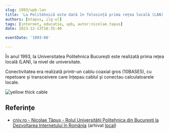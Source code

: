 ```yaml
---
slug: 1993/upb-lan
title: 'La Politehnică este dată în folosință prima rețea locală (LAN)'
authors: [ntapus, ilg-ul]
tags: [internet, educatie, upb, autor:nicolae.tapus]
date: 2023-12-13T16:35:40

eventDate: '1993-06'

---
```


În anul 1993, la Universitatea Politehnica București este realizată prima
rețea locală (LAN), la nivel de universitate.

<!-- truncate -->

Conectivitatea era realizată printr-un cablu coaxial gros (10BASE5), cu repetoare și
transceivere care înțepau cablul și conectau calculatoarele locale.

![yellow thick cable](https://github.com/cronica-it/arhiva/releases/download/1993-upb-lan/st500-01-tn.jpg)

## Referințe

- [cniv.ro - Nicolae Tăpuș - Rolul Universității Politehnica din București la Dezvoltarea Internetului în România](https://cniv.ro/documents/26/CNIV_Volum_Aniversar_2023_-_Versiune_Online_DPxioQg.pdf)  (arhivat [local](https://cronica-it.github.io/arhiva/))
